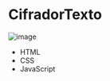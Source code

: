 # CifradorTexto

![image](https://github.com/diegofernandezmontesinos/CifradorTexto/assets/107031333/c894161e-b797-4060-bf26-077542068381)

<ul>
  <li>HTML</li>
  <li>CSS</li>
  <li>JavaScript</li>
</ul>

